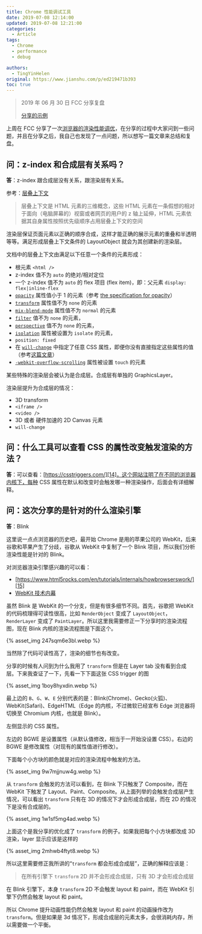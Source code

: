 ```yaml
---
title: Chrome 性能调试工具
date: 2019-07-08 12:14:00
updated: 2019-07-08 12:21:00
categories:
  - Article
tags:
  - Chrome
  - performance
  - debug

authors:
  - TingYinHelen
original: https://www.jianshu.com/p/ed219471b393
toc: true
---
```


> 2019 年 06 月 30 日 FCC 分享复盘
>
> [分享的示例][1]

上周在 FCC 分享了一次[浏览器的渲染性能调优][2]，在分享的过程中大家问到一些问题，并且在分享之后，我自己也发现了一点问题，所以想写一篇文章来总结和复盘。

<!-- more -->

## 问：z-index 和合成层有关系吗？

**答**：z-index 跟合成层没有关系，跟渲染层有关系。

参考：[层叠上下文][3]

> 层叠上下文是 HTML 元素的三维概念，这些 HTML 元素在一条假想的相对于面向（电脑屏幕的）视窗或者网页的用户的 z 轴上延伸，HTML 元素依据其自身属性按照优先级顺序占用层叠上下文的空间

渲染层保证页面元素以正确的顺序合成，这样才能正确的展示元素的重叠和半透明等等。满足形成层叠上下文条件的 LayoutObject 就会为其创建新的渲染层。

文档中的层叠上下文由满足以下任意一个条件的元素形成：

- 根元素 `<html />`
- z-index 值不为 `auto` 的绝对/相对定位
- 一个 z-index 值不为 `auto` 的 flex 项目 (flex item)，即：父元素 `display: flex|inline-flex`
- [`opacity`][4] 属性值小于 1 的元素（参考 [the specification for opacity][5]）
- [`transform`][6] 属性值不为 `none` 的元素
- [`mix-blend-mode`][7] 属性值不为 `normal` 的元素
- [`filter`][8] 值不为 `none` 的元素，
- [`perspective`][9] 值不为 `none` 的元素，
- [`isolation`][10] 属性被设置为 `isolate` 的元素，
- `position: fixed`
- 在 [`will-change`][11] 中指定了任意 CSS 属性，即便你没有直接指定这些属性的值（参考[这篇文章][12]）
- [`-webkit-overflow-scrolling`][13] 属性被设置 `touch` 的元素

某些特殊的渲染层会被认为是合成层。合成层有单独的 GraphicsLayer。

渲染层提升为合成层的情况：

- 3D transform
- `<iframe />`
- `<video />`
- 3D 或者 硬件加速的 2D Canvas 元素
- `will-change`

## 问：什么工具可以查看 CSS 的属性改变触发渲染的方法？

**答**：可以查看：[https://csstriggers.com/][14]，这个网站注明了在不同的浏览器内核下，每种 CSS 属性在默认和改变时会触发哪一种渲染操作，后面会有详细解释。

## 问：这次分享的是针对的什么渲染引擎

**答**：Blink

这里说一点点浏览器的历史吧，最开始 Chrome 是用的苹果公司的 WebKit，后来谷歌和苹果产生了分歧，谷歌从 WebKit 中复制了一个 Blink 项目，所以我们分析渲染性能是针对的 Blink。

对浏览器渲染引擎感兴趣的可以看：

- [https://www.html5rocks.com/en/tutorials/internals/howbrowserswork/][15]
- [WebKit 技术内幕][16]

虽然 Blink 是 WebKit 的一个分支，但是有很多细节不同。首先，谷歌把 WebKit 的代码梳理得可读性很高，比如 `RenderObject` 变成了 `LayoutObject`，`RenderLayer` 变成了 `PaintLayer`。所以这里我需要修正一下分享时的渲染流程图，现在 Blink 内核的渲染流程图是下面这个。

{% asset_img 247sqm6e3bl.webp  %}

当然除了代码可读性高了，渲染的细节也有改变。

分享的时候有人问到为什么我用了 `transform` 但是在 Layer tab 没有看到合成层。下来我查证了一下，先看一下下面这张 CSS trigger 的图

{% asset_img 1boy8hyxdin.webp  %}

最上边的 `B`、`G`、`W`、`E` 分别代表的是：Blink(Chrome)、Gecko(火狐)、WebKit(Safari)、EdgeHTML（Edge 的内核，不过微软已经宣布 Edge 浏览器将切换至 Chromium 内核，也就是 Blink）。

左侧显示的 CSS 属性。

左边的 BGWE 是设置属性（从默认值修改，相当于一开始没设置 CSS）。右边的 BGWE 是修改属性（对现有的属性值进行修改）。

下面每个小方块的颜色就是对应的渲染流程中触发的方法。

{% asset_img 9w7mjjnuw4g.webp  %}

从 `transform` 会触发的方法可以看到，在 Blink 下只触发了 Composite，而在 WebKit 下触发了 Layout、Paint、Composite。从上面列举的会触发合成层产生情况，可以看出 `transform` 只有在 3D 的情况下才会形成合成层，而在 2D 的情况下是没有合成层的。

{% asset_img 1w1sf5mg4ad.webp  %}

上面这个是我分享的优化成了 `transform` 的例子。如果我把每个小方块都改成 3D 渲染，layer 显示应该是这样的

{% asset_img 2mhwb4ftyt8.webp  %}

所以这里需要修正我所讲的“`transform` 都会形成合成层”，正确的解释应该是：

> 在所有引擎下 `transform` 2D 并不会形成合成层，只有 3D 才会形成合成层

在 Blink 引擎下，本身 `transform` 2D 不会触发 layout 和 paint，而在 WebKit 引擎下仍然会触发 layout 和 paint。

所以 Chrome 提升动画性能仍然会触发 layout 和 paint 的动画操作改为 `transform`。但是如果是 3d 情况下，形成合成层的元素太多，会很消耗内存，所以需要做一个平衡。

[1]: https://github.com/TingYinHelen/performance
[2]: https://fcc-cd.tk/activity/salon/deno-chrome/#%E3%80%8AChrome-DevTools-%E4%B9%8B-performance%E3%80%8B
[3]: https://developer.mozilla.org/zh-CN/docs/Web/Guide/CSS/Understanding_z_index/The_stacking_context
[4]: https://developer.mozilla.org/zh-CN/docs/Web/CSS/opacity
[5]: https://www.w3.org/TR/css-color-3/#transparency
[6]: https://developer.mozilla.org/zh-CN/docs/Web/CSS/transform
[7]: https://developer.mozilla.org/zh-CN/docs/Web/CSS/mix-blend-mode
[8]: https://developer.mozilla.org/zh-CN/docs/Web/CSS/filter
[9]: https://developer.mozilla.org/zh-CN/docs/Web/CSS/perspective
[10]: https://developer.mozilla.org/zh-CN/docs/Web/CSS/isolation
[11]: https://developer.mozilla.org/zh-CN/docs/Web/CSS/will-change
[12]: http://dev.opera.com/articles/css-will-change-property/
[13]: https://developer.mozilla.org/zh-CN/docs/Web/CSS/-webkit-overflow-scrolling
[14]: https://csstriggers.com/
[15]: https://www.html5rocks.com/en/tutorials/internals/howbrowserswork/
[16]: https://read.douban.com/ebook/35765513/?dct=Web&type=paid&dcc=35765513&dcm=douban&dcs=updates
